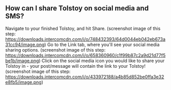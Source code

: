 ## How can I share Tolstoy on social media and SMS?

Navigate to your finished Tolstoy, and hit Share. (screenshot image of this step: https://downloads.intercomcdn.com/i/o/748432393/64d0044eb042eb673a31cc94/image.png)
Go to the Link tab, where you'll see your social media sharing options. (screenshot image of this step: https://downloads.intercomcdn.com/i/o/658360960/c1f99b87c2a9d21d77f5be1b/image.png)
Click on the social media icon you would like to share your Tolstoy in - your post/message will contain the link to your Tolstoy! (screenshot image of this step: https://downloads.intercomcdn.com/i/o/433972188/a4b85d852be0ffa3e32e8fb5/image.png)
